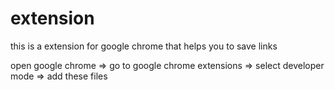 # extension
this is a extension for google chrome that helps you to save links 

open google chrome => go to google chrome extensions => select developer mode => add these files 
